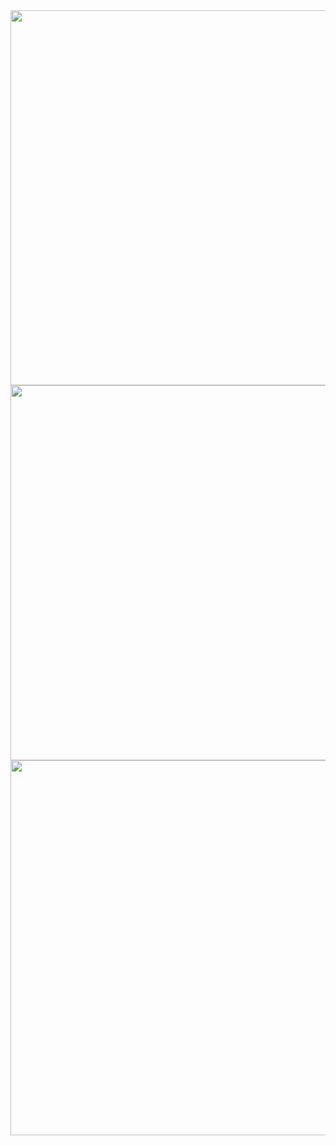 <img src='https://cdn.dribbble.com/users/1061020/screenshots/6180881/media/39711dda135ec4be9c0b8edcb892bfd0.gif' width="800" height="600">
<img src='https://cdn.dribbble.com/users/623144/screenshots/2077826/media/a85741ce41616cb29fc88a91252fb8b2.gif' width ="800" height="600">
<img src='https://i.pinimg.com/originals/e5/86/74/e58674891220df8a97807e636b99cd6c.gif' width="800" height="600">
